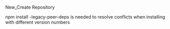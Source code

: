 New_Create Repository


npm install -legacy-peer-deps is needed to resolve conflicts when installing with different version numbers